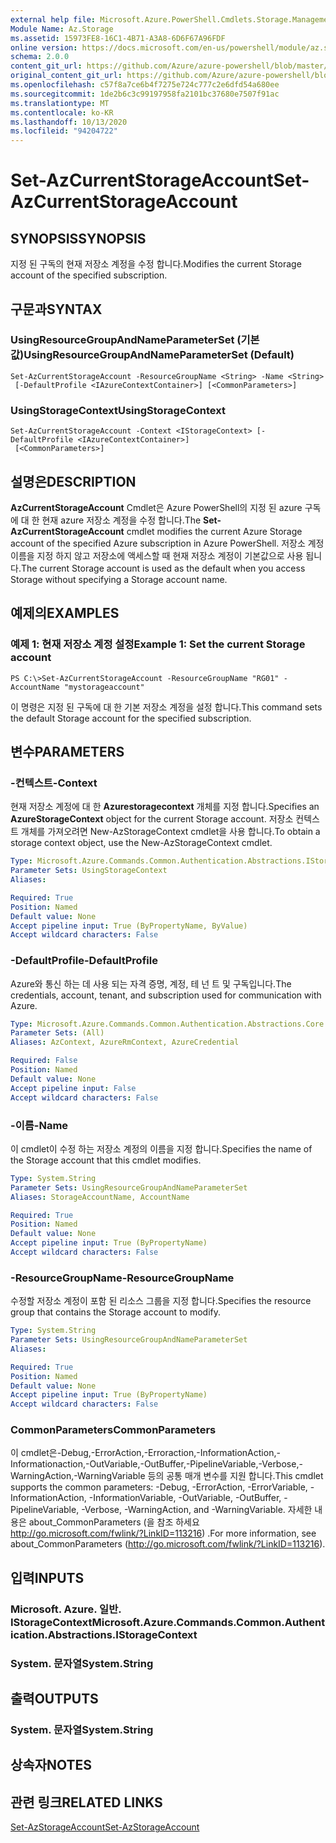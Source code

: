 ```yaml
---
external help file: Microsoft.Azure.PowerShell.Cmdlets.Storage.Management.dll-Help.xml
Module Name: Az.Storage
ms.assetid: 15973FE8-16C1-4B71-A3A8-6D6F67A96FDF
online version: https://docs.microsoft.com/en-us/powershell/module/az.storage/set-azcurrentstorageaccount
schema: 2.0.0
content_git_url: https://github.com/Azure/azure-powershell/blob/master/src/Storage/Storage.Management/help/Set-AzCurrentStorageAccount.md
original_content_git_url: https://github.com/Azure/azure-powershell/blob/master/src/Storage/Storage.Management/help/Set-AzCurrentStorageAccount.md
ms.openlocfilehash: c57f8a7ce6b4f7275e724c777c2e6dfd54a680ee
ms.sourcegitcommit: 1de2b6c3c99197958fa2101bc37680e7507f91ac
ms.translationtype: MT
ms.contentlocale: ko-KR
ms.lasthandoff: 10/13/2020
ms.locfileid: "94204722"
---
```

# <span data-ttu-id="ec3f2-101">Set-AzCurrentStorageAccount</span><span class="sxs-lookup"><span data-stu-id="ec3f2-101">Set-AzCurrentStorageAccount</span></span>

## <span data-ttu-id="ec3f2-102">SYNOPSIS</span><span class="sxs-lookup"><span data-stu-id="ec3f2-102">SYNOPSIS</span></span>
<span data-ttu-id="ec3f2-103">지정 된 구독의 현재 저장소 계정을 수정 합니다.</span><span class="sxs-lookup"><span data-stu-id="ec3f2-103">Modifies the current Storage account of the specified subscription.</span></span>

## <span data-ttu-id="ec3f2-104">구문과</span><span class="sxs-lookup"><span data-stu-id="ec3f2-104">SYNTAX</span></span>

### <span data-ttu-id="ec3f2-105">UsingResourceGroupAndNameParameterSet (기본값)</span><span class="sxs-lookup"><span data-stu-id="ec3f2-105">UsingResourceGroupAndNameParameterSet (Default)</span></span>
```
Set-AzCurrentStorageAccount -ResourceGroupName <String> -Name <String>
 [-DefaultProfile <IAzureContextContainer>] [<CommonParameters>]
```

### <span data-ttu-id="ec3f2-106">UsingStorageContext</span><span class="sxs-lookup"><span data-stu-id="ec3f2-106">UsingStorageContext</span></span>
```
Set-AzCurrentStorageAccount -Context <IStorageContext> [-DefaultProfile <IAzureContextContainer>]
 [<CommonParameters>]
```

## <span data-ttu-id="ec3f2-107">설명은</span><span class="sxs-lookup"><span data-stu-id="ec3f2-107">DESCRIPTION</span></span>
<span data-ttu-id="ec3f2-108">**AzCurrentStorageAccount** Cmdlet은 Azure PowerShell의 지정 된 azure 구독에 대 한 현재 azure 저장소 계정을 수정 합니다.</span><span class="sxs-lookup"><span data-stu-id="ec3f2-108">The **Set-AzCurrentStorageAccount** cmdlet modifies the current Azure Storage account of the specified Azure subscription in Azure PowerShell.</span></span>
<span data-ttu-id="ec3f2-109">저장소 계정 이름을 지정 하지 않고 저장소에 액세스할 때 현재 저장소 계정이 기본값으로 사용 됩니다.</span><span class="sxs-lookup"><span data-stu-id="ec3f2-109">The current Storage account is used as the default when you access Storage without specifying a Storage account name.</span></span>

## <span data-ttu-id="ec3f2-110">예제의</span><span class="sxs-lookup"><span data-stu-id="ec3f2-110">EXAMPLES</span></span>

### <span data-ttu-id="ec3f2-111">예제 1: 현재 저장소 계정 설정</span><span class="sxs-lookup"><span data-stu-id="ec3f2-111">Example 1: Set the current Storage account</span></span>
```
PS C:\>Set-AzCurrentStorageAccount -ResourceGroupName "RG01" -AccountName "mystorageaccount"
```

<span data-ttu-id="ec3f2-112">이 명령은 지정 된 구독에 대 한 기본 저장소 계정을 설정 합니다.</span><span class="sxs-lookup"><span data-stu-id="ec3f2-112">This command sets the default Storage account for the specified subscription.</span></span>

## <span data-ttu-id="ec3f2-113">변수</span><span class="sxs-lookup"><span data-stu-id="ec3f2-113">PARAMETERS</span></span>

### <span data-ttu-id="ec3f2-114">-컨텍스트</span><span class="sxs-lookup"><span data-stu-id="ec3f2-114">-Context</span></span>
<span data-ttu-id="ec3f2-115">현재 저장소 계정에 대 한 **Azurestoragecontext** 개체를 지정 합니다.</span><span class="sxs-lookup"><span data-stu-id="ec3f2-115">Specifies an **AzureStorageContext** object for the current Storage account.</span></span>
<span data-ttu-id="ec3f2-116">저장소 컨텍스트 개체를 가져오려면 New-AzStorageContext cmdlet을 사용 합니다.</span><span class="sxs-lookup"><span data-stu-id="ec3f2-116">To obtain a storage context object, use the New-AzStorageContext cmdlet.</span></span>

```yaml
Type: Microsoft.Azure.Commands.Common.Authentication.Abstractions.IStorageContext
Parameter Sets: UsingStorageContext
Aliases:

Required: True
Position: Named
Default value: None
Accept pipeline input: True (ByPropertyName, ByValue)
Accept wildcard characters: False
```

### <span data-ttu-id="ec3f2-117">-DefaultProfile</span><span class="sxs-lookup"><span data-stu-id="ec3f2-117">-DefaultProfile</span></span>
<span data-ttu-id="ec3f2-118">Azure와 통신 하는 데 사용 되는 자격 증명, 계정, 테 넌 트 및 구독입니다.</span><span class="sxs-lookup"><span data-stu-id="ec3f2-118">The credentials, account, tenant, and subscription used for communication with Azure.</span></span>

```yaml
Type: Microsoft.Azure.Commands.Common.Authentication.Abstractions.Core.IAzureContextContainer
Parameter Sets: (All)
Aliases: AzContext, AzureRmContext, AzureCredential

Required: False
Position: Named
Default value: None
Accept pipeline input: False
Accept wildcard characters: False
```

### <span data-ttu-id="ec3f2-119">-이름</span><span class="sxs-lookup"><span data-stu-id="ec3f2-119">-Name</span></span>
<span data-ttu-id="ec3f2-120">이 cmdlet이 수정 하는 저장소 계정의 이름을 지정 합니다.</span><span class="sxs-lookup"><span data-stu-id="ec3f2-120">Specifies the name of the Storage account that this cmdlet modifies.</span></span>

```yaml
Type: System.String
Parameter Sets: UsingResourceGroupAndNameParameterSet
Aliases: StorageAccountName, AccountName

Required: True
Position: Named
Default value: None
Accept pipeline input: True (ByPropertyName)
Accept wildcard characters: False
```

### <span data-ttu-id="ec3f2-121">-ResourceGroupName</span><span class="sxs-lookup"><span data-stu-id="ec3f2-121">-ResourceGroupName</span></span>
<span data-ttu-id="ec3f2-122">수정할 저장소 계정이 포함 된 리소스 그룹을 지정 합니다.</span><span class="sxs-lookup"><span data-stu-id="ec3f2-122">Specifies the resource group that contains the Storage account to modify.</span></span>

```yaml
Type: System.String
Parameter Sets: UsingResourceGroupAndNameParameterSet
Aliases:

Required: True
Position: Named
Default value: None
Accept pipeline input: True (ByPropertyName)
Accept wildcard characters: False
```

### <span data-ttu-id="ec3f2-123">CommonParameters</span><span class="sxs-lookup"><span data-stu-id="ec3f2-123">CommonParameters</span></span>
<span data-ttu-id="ec3f2-124">이 cmdlet은-Debug,-ErrorAction,-Erroraction,-InformationAction,-Informationaction,-OutVariable,-OutBuffer,-PipelineVariable,-Verbose,-WarningAction,-WarningVariable 등의 공통 매개 변수를 지원 합니다.</span><span class="sxs-lookup"><span data-stu-id="ec3f2-124">This cmdlet supports the common parameters: -Debug, -ErrorAction, -ErrorVariable, -InformationAction, -InformationVariable, -OutVariable, -OutBuffer, -PipelineVariable, -Verbose, -WarningAction, and -WarningVariable.</span></span> <span data-ttu-id="ec3f2-125">자세한 내용은 about_CommonParameters (을 참조 하세요 http://go.microsoft.com/fwlink/?LinkID=113216) .</span><span class="sxs-lookup"><span data-stu-id="ec3f2-125">For more information, see about_CommonParameters (http://go.microsoft.com/fwlink/?LinkID=113216).</span></span>

## <span data-ttu-id="ec3f2-126">입력</span><span class="sxs-lookup"><span data-stu-id="ec3f2-126">INPUTS</span></span>

### <span data-ttu-id="ec3f2-127">Microsoft. Azure. 일반. IStorageContext</span><span class="sxs-lookup"><span data-stu-id="ec3f2-127">Microsoft.Azure.Commands.Common.Authentication.Abstractions.IStorageContext</span></span>

### <span data-ttu-id="ec3f2-128">System. 문자열</span><span class="sxs-lookup"><span data-stu-id="ec3f2-128">System.String</span></span>

## <span data-ttu-id="ec3f2-129">출력</span><span class="sxs-lookup"><span data-stu-id="ec3f2-129">OUTPUTS</span></span>

### <span data-ttu-id="ec3f2-130">System. 문자열</span><span class="sxs-lookup"><span data-stu-id="ec3f2-130">System.String</span></span>

## <span data-ttu-id="ec3f2-131">상속자</span><span class="sxs-lookup"><span data-stu-id="ec3f2-131">NOTES</span></span>

## <span data-ttu-id="ec3f2-132">관련 링크</span><span class="sxs-lookup"><span data-stu-id="ec3f2-132">RELATED LINKS</span></span>

[<span data-ttu-id="ec3f2-133">Set-AzStorageAccount</span><span class="sxs-lookup"><span data-stu-id="ec3f2-133">Set-AzStorageAccount</span></span>](./Set-AzStorageAccount.md)


